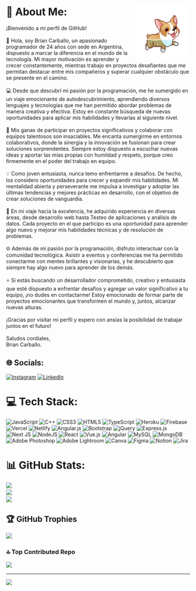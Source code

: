 # 💫 About Me: <img src="icon.gif" width="150px" align="right" />
¡Bienvenido a mi perfil de GitHub!<br><br>👋 Hola, soy Brian Carballo, un apasionado programador de 24 años con sede en Argentina, dispuesto a marcar la diferencia en el mundo de la tecnología. Mi mayor motivación es aprender y crecer constantemente, mientras trabajo en proyectos desafiantes que me permitan destacar entre mis compañeros y superar cualquier obstáculo que se presente en el camino.<br><br>💻 Desde que descubrí mi pasión por la programación, me he sumergido en un viaje emocionante de autodescubrimiento, aprendiendo diversos lenguajes y tecnologías que me han permitido abordar problemas de manera creativa y efectiva. Estoy en constante búsqueda de nuevas oportunidades para aplicar mis habilidades y llevarlas al siguiente nivel.<br><br>🚀 Mis ganas de participar en proyectos significativos y colaborar con equipos talentosos son insaciables. Me encanta sumergirme en entornos colaborativos, donde la sinergia y la innovación se fusionan para crear soluciones sorprendentes. Siempre estoy dispuesto a escuchar nuevas ideas y aportar las mías propias con humildad y respeto, porque creo firmemente en el poder del trabajo en equipo.<br><br>💡 Como joven entusiasta, nunca temo enfrentarme a desafíos. De hecho, los considero oportunidades para crecer y expandir mis habilidades. Mi mentalidad abierta y perseverante me impulsa a investigar y adoptar las últimas tendencias y mejores prácticas en desarrollo, con el objetivo de crear soluciones de vanguardia.<br><br>🌟 En mi viaje hacia la excelencia, he adquirido experiencia en diversas áreas, desde desarrollo web hasta Testeo de aplicaciones y análisis de datos. Cada proyecto en el que participo es una oportunidad para aprender algo nuevo y mejorar mis habilidades técnicas y de resolución de problemas.<br><br>🌐 Además de mi pasión por la programación, disfruto interactuar con la comunidad tecnológica. Asistir a eventos y conferencias me ha permitido conectarme con mentes brillantes y visionarias, y he descubierto que siempre hay algo nuevo para aprender de los demás.<br><br>⭐ Si estás buscando un desarrollador comprometido, creativo y entusiasta que esté dispuesto a enfrentar desafíos y agregar un valor significativo a tu equipo, ¡no dudes en contactarme! Estoy emocionado de formar parte de proyectos emocionantes que transformen el mundo y, juntos, alcanzar nuevas alturas.<br><br>¡Gracias por visitar mi perfil y espero con ansias la posibilidad de trabajar juntos en el futuro!<br><br>Saludos cordiales,<br>Brian Carballo.


## 🌐 Socials:
[![Instagram](https://img.shields.io/badge/Instagram-%23E4405F.svg?logo=Instagram&logoColor=white)](https://instagram.com/briannider) [![LinkedIn](https://img.shields.io/badge/LinkedIn-%230077B5.svg?logo=linkedin&logoColor=white)](https://www.linkedin.com/in/brian-carballo-250690208) 

# 💻 Tech Stack:
![JavaScript](https://img.shields.io/badge/javascript-%23323330.svg?style=for-the-badge&logo=javascript&logoColor=%23F7DF1E) ![C++](https://img.shields.io/badge/c++-%2300599C.svg?style=for-the-badge&logo=c%2B%2B&logoColor=white) ![CSS3](https://img.shields.io/badge/css3-%231572B6.svg?style=for-the-badge&logo=css3&logoColor=white) ![HTML5](https://img.shields.io/badge/html5-%23E34F26.svg?style=for-the-badge&logo=html5&logoColor=white) ![TypeScript](https://img.shields.io/badge/typescript-%23007ACC.svg?style=for-the-badge&logo=typescript&logoColor=white) ![Heroku](https://img.shields.io/badge/heroku-%23430098.svg?style=for-the-badge&logo=heroku&logoColor=white) ![Firebase](https://img.shields.io/badge/firebase-%23039BE5.svg?style=for-the-badge&logo=firebase) ![Vercel](https://img.shields.io/badge/vercel-%23000000.svg?style=for-the-badge&logo=vercel&logoColor=white) ![Netlify](https://img.shields.io/badge/netlify-%23000000.svg?style=for-the-badge&logo=netlify&logoColor=#00C7B7) ![Angular.js](https://img.shields.io/badge/angular.js-%23E23237.svg?style=for-the-badge&logo=angularjs&logoColor=white) ![Bootstrap](https://img.shields.io/badge/bootstrap-%23563D7C.svg?style=for-the-badge&logo=bootstrap&logoColor=white) ![jQuery](https://img.shields.io/badge/jquery-%230769AD.svg?style=for-the-badge&logo=jquery&logoColor=white) ![Express.js](https://img.shields.io/badge/express.js-%23404d59.svg?style=for-the-badge&logo=express&logoColor=%2361DAFB) ![Next JS](https://img.shields.io/badge/Next-black?style=for-the-badge&logo=next.js&logoColor=white) ![NodeJS](https://img.shields.io/badge/node.js-6DA55F?style=for-the-badge&logo=node.js&logoColor=white) ![React](https://img.shields.io/badge/react-%2320232a.svg?style=for-the-badge&logo=react&logoColor=%2361DAFB) ![Vue.js](https://img.shields.io/badge/vuejs-%2335495e.svg?style=for-the-badge&logo=vuedotjs&logoColor=%234FC08D) ![Angular](https://img.shields.io/badge/angular-%23DD0031.svg?style=for-the-badge&logo=angular&logoColor=white) ![MySQL](https://img.shields.io/badge/mysql-%2300f.svg?style=for-the-badge&logo=mysql&logoColor=white) ![MongoDB](https://img.shields.io/badge/MongoDB-%234ea94b.svg?style=for-the-badge&logo=mongodb&logoColor=white) ![Adobe Photoshop](https://img.shields.io/badge/adobephotoshop-%2331A8FF.svg?style=for-the-badge&logo=adobephotoshop&logoColor=white) ![Adobe Lightroom](https://img.shields.io/badge/Adobe%20Lightroom-31A8FF.svg?style=for-the-badge&logo=Adobe%20Lightroom&logoColor=white) ![Canva](https://img.shields.io/badge/Canva-%2300C4CC.svg?style=for-the-badge&logo=Canva&logoColor=white) 	![Figma](https://img.shields.io/badge/figma-%23F24E1E.svg?style=for-the-badge&logo=figma&logoColor=white) ![Notion](https://img.shields.io/badge/Notion-%23000000.svg?style=for-the-badge&logo=notion&logoColor=white) ![Jira](https://img.shields.io/badge/jira-%230A0FFF.svg?style=for-the-badge&logo=jira&logoColor=white)
# 📊 GitHub Stats:
![](https://github-readme-stats.vercel.app/api?username=Briannider&theme=tokyonight&hide_border=false&include_all_commits=true&count_private=true)<br/>
![](https://github-readme-streak-stats.herokuapp.com/?user=Briannider&theme=tokyonight&hide_border=false)<br/>
![](https://github-readme-stats.vercel.app/api/top-langs/?username=Briannider&theme=tokyonight&hide_border=false&include_all_commits=true&count_private=true&layout=compact)

## 🏆 GitHub Trophies
![](https://github-profile-trophy.vercel.app/?username=Briannider&theme=discord&no-frame=false&no-bg=true&margin-w=4)

### 🔝 Top Contributed Repo
![](https://github-contributor-stats.vercel.app/api?username=Briannider&limit=5&theme=tokyonight&combine_all_yearly_contributions=true)

---
[![](https://visitcount.itsvg.in/api?id=Briannider&icon=2&color=5)](https://visitcount.itsvg.in)

<!-- Proudly created with GPRM ( https://gprm.itsvg.in ) -->
